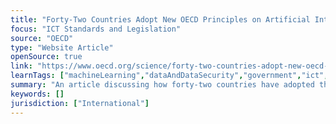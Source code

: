 ```yaml
---
title: "Forty-Two Countries Adopt New OECD Principles on Artificial Intelligence"
focus: "ICT Standards and Legislation"
source: "OECD"
type: "Website Article"
openSource: true
link: "https://www.oecd.org/science/forty-two-countries-adopt-new-oecd-principles-on-artificial-intelligence.htm"
learnTags: ["machineLearning","dataAndDataSecurity","government","ict","regulation"]
summary: "An article discussing how forty-two countries have adopted the new OECD Principles on Artificial Intelligence."
keywords: []
jurisdiction: ["International"]
---
```

